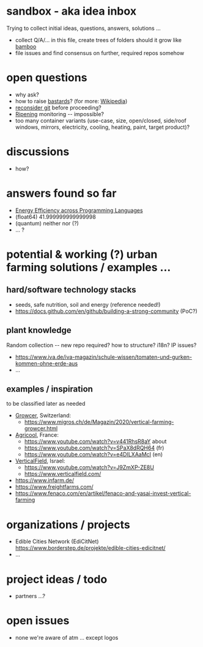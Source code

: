 # sandbox - aka idea inbox

Trying to collect initial ideas, questions, answers, solutions ...

- collect Q/A/... in this file, create trees of folders should it grow like [bamboo](https://en.wikipedia.org/wiki/Bamboo)
- file issues and find consensus on further, required repos somehow

# open questions

- why ask?
- how to raise [bastards](https://translate.google.com/translate?sl=de&tl=en&u=https://www.spektrum.de/lexikon/biologie/bastard/7383)? (for more: [Wikipedia](https://en.wikipedia.org/wiki/Bastard))
- [reconsider git](https://linux.die.net/man/1/rcsintro) before proceeding?
- [Ripening](https://en.wikipedia.org/wiki/Ripening) monitoring -- impossible?
- too many container variants (use-case, size, open/closed, side/roof windows, mirrors, electricity, cooling, heating, paint, target product)?

# discussions

- how?

# answers found so far

- [Energy Efficiency across Programming Languages](https://greenlab.di.uminho.pt/wp-content/uploads/2017/10/sleFinal.pdf)
- (float64) 41.999999999999998
- (quantum) neither nor (?)
- ... ?

# potential & working (?) urban farming solutions / examples ...

## hard/software technology stacks

- seeds, safe nutrition, soil and energy (reference needed!)
- https://docs.github.com/en/github/building-a-strong-community (PoC?)

## plant knowledge

Random collection -- new repo required? how to structure? i18n? IP issues?

- https://www.iva.de/iva-magazin/schule-wissen/tomaten-und-gurken-kommen-ohne-erde-aus
- ...

## examples / inspiration

to be classified later as needed

- [Growcer](https://growcer.com/), Switzerland:
  - https://www.migros.ch/de/Magazin/2020/vertical-farming-growcer.html
- [Agricool](https://www.agricool.co/en/), France:
  - https://www.youtube.com/watch?v=v441RhsR8aY about
  - https://www.youtube.com/watch?v=SPaX8dRQH64 (fr)
  - https://www.youtube.com/watch?v=e4DILXAaMcI (en)
- [VerticalField](https://www.verticalfield.com/), Israel:
  - https://www.youtube.com/watch?v=J9ZmXP-ZE8U
  - https://www.verticalfield.com/
- https://www.infarm.de/
- https://www.freightfarms.com/
- https://www.fenaco.com/en/artikel/fenaco-and-yasai-invest-vertical-farming

# organizations / projects

- Edible Cities Network (EdiCitNet) https://www.borderstep.de/projekte/edible-cities-edicitnet/
- ...

# project ideas / todo

- partners ...?

# open issues

- none we're aware of atm ... except logos
